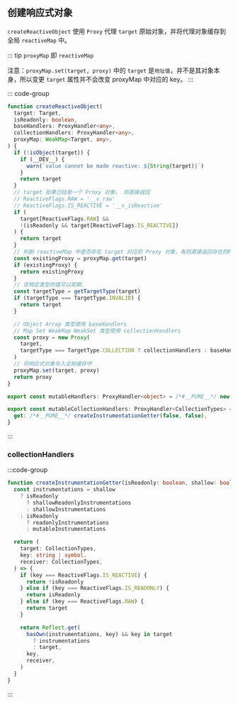 ## 创建响应式对象

`createReactiveObject` 使用 `Proxy` 代理 `target` 原始对象，并将代理对象缓存到全局 `reactiveMap` 中。

::: tip
`proxyMap` 即 `reactiveMap`

注意：`proxyMap.set(target, proxy)` 中的 `target` 是`地址值`，并不是其对象本身，所以变更 `target` 属性并不会改变 proxyMap 中对应的 key。
:::

::: code-group

```ts [createReactiveObject]
function createReactiveObject(
  target: Target,
  isReadonly: boolean,
  baseHandlers: ProxyHandler<any>,
  collectionHandlers: ProxyHandler<any>,
  proxyMap: WeakMap<Target, any>,
) {
  if (!isObject(target)) {
    if (__DEV__) {
      warn(`value cannot be made reactive: ${String(target)}`)
    }
    return target
  }
  // target 如果已经是一个 Proxy 对象， 则直接返回
  // ReactiveFlags.RAW = '__v_raw'
  // ReactiveFlags.IS_REACTIVE = '__v_isReactive'
  if (
    target[ReactiveFlags.RAW] &&
    !(isReadonly && target[ReactiveFlags.IS_REACTIVE])
  ) {
    return target
  }
  // 判断 reactiveMap 中是否存在 target 对应的 Proxy 对象，有则直接返回存在的Proxy对象
  const existingProxy = proxyMap.get(target)
  if (existingProxy) {
    return existingProxy
  }
  // 仅特定类型的值可以观察。
  const targetType = getTargetType(target)
  if (targetType === TargetType.INVALID) {
    return target
  }

  // Object Array 类型使用 baseHandlers
  // Map Set WeakMap WeakSet 类型使用 collectionHandlers
  const proxy = new Proxy(
    target,
    targetType === TargetType.COLLECTION ? collectionHandlers : baseHandlers,
  )
  // 将响应式对象存入全局缓存中
  proxyMap.set(target, proxy)
  return proxy
}
```

```ts [handlers]
export const mutableHandlers: ProxyHandler<object> = /*#__PURE__*/ new MutableReactiveHandler()

export const mutableCollectionHandlers: ProxyHandler<CollectionTypes> = {
  get: /*#__PURE__*/ createInstrumentationGetter(false, false),
}

```

:::

<!-- ### mutableHandlers -->
<!--@include: ./_mutableHandlers.md-->

### collectionHandlers

:::code-group

```ts [collectionHandlers]
function createInstrumentationGetter(isReadonly: boolean, shallow: boolean) {
  const instrumentations = shallow
    ? isReadonly
      ? shallowReadonlyInstrumentations
      : shallowInstrumentations
    : isReadonly
      ? readonlyInstrumentations
      : mutableInstrumentations

  return (
    target: CollectionTypes,
    key: string | symbol,
    receiver: CollectionTypes,
  ) => {
    if (key === ReactiveFlags.IS_REACTIVE) {
      return !isReadonly
    } else if (key === ReactiveFlags.IS_READONLY) {
      return isReadonly
    } else if (key === ReactiveFlags.RAW) {
      return target
    }

    return Reflect.get(
      hasOwn(instrumentations, key) && key in target
        ? instrumentations
        : target,
      key,
      receiver,
    )
  }
}
```

:::
